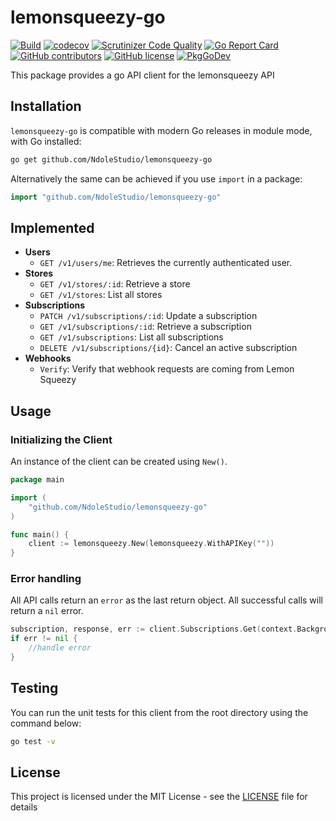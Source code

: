 # lemonsqueezy-go

[![Build](https://github.com/NdoleStudio/lemonsqueezy-go/actions/workflows/main.yml/badge.svg)](https://github.com/NdoleStudio/lemonsqueezy-go/actions/workflows/main.yml)
[![codecov](https://codecov.io/gh/NdoleStudio/lemonsqueezy-go/branch/main/graph/badge.svg)](https://codecov.io/gh/NdoleStudio/lemonsqueezy-go)
[![Scrutinizer Code Quality](https://scrutinizer-ci.com/g/NdoleStudio/lemonsqueezy-go/badges/quality-score.png?b=main)](https://scrutinizer-ci.com/g/NdoleStudio/lemonsqueezy-go/?branch=main)
[![Go Report Card](https://goreportcard.com/badge/github.com/NdoleStudio/lemonsqueezy-go)](https://goreportcard.com/report/github.com/NdoleStudio/lemonsqueezy-go)
[![GitHub contributors](https://img.shields.io/github/contributors/NdoleStudio/lemonsqueezy-go)](https://github.com/NdoleStudio/lemonsqueezy-go/graphs/contributors)
[![GitHub license](https://img.shields.io/github/license/NdoleStudio/lemonsqueezy-go?color=brightgreen)](https://github.com/NdoleStudio/lemonsqueezy-go/blob/master/LICENSE)
[![PkgGoDev](https://pkg.go.dev/badge/github.com/NdoleStudio/lemonsqueezy-go)](https://pkg.go.dev/github.com/NdoleStudio/lemonsqueezy-go)


This package provides a go API client for the lemonsqueezy API

## Installation

`lemonsqueezy-go` is compatible with modern Go releases in module mode, with Go installed:

```bash
go get github.com/NdoleStudio/lemonsqueezy-go
```

Alternatively the same can be achieved if you use `import` in a package:

```go
import "github.com/NdoleStudio/lemonsqueezy-go"
```

## Implemented

- **Users**
  - `GET /v1/users/me`: Retrieves the currently authenticated user.
- **Stores**
  - `GET /v1/stores/:id`: Retrieve a store
  - `GET /v1/stores`: List all stores
- **Subscriptions**
  - `PATCH /v1/subscriptions/:id`: Update a subscription
  - `GET /v1/subscriptions/:id`: Retrieve a subscription
  - `GET /v1/subscriptions`: List all subscriptions
  - `DELETE /v1/subscriptions/{id}`: Cancel an active subscription
- **Webhooks**
  - `Verify`: Verify that webhook requests are coming from Lemon Squeezy

## Usage

### Initializing the Client

An instance of the client can be created using `New()`.

```go
package main

import (
    "github.com/NdoleStudio/lemonsqueezy-go"
)

func main() {
    client := lemonsqueezy.New(lemonsqueezy.WithAPIKey(""))
}
```

### Error handling

All API calls return an `error` as the last return object. All successful calls will return a `nil` error.

```go
subscription, response, err := client.Subscriptions.Get(context.Background(), "1")
if err != nil {
    //handle error
}
```

## Testing

You can run the unit tests for this client from the root directory using the command below:

```bash
go test -v
```

## License

This project is licensed under the MIT License - see the [LICENSE](LICENSE) file for details
